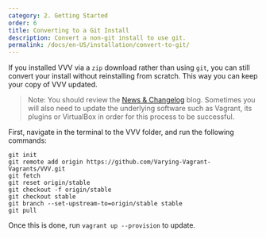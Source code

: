 ```yaml
---
category: 2. Getting Started
order: 6
title: Converting to a Git Install
description: Convert a non-git install to use git.
permalink: /docs/en-US/installation/convert-to-git/
---
```


If you installed VVV via a `zip` download rather than using `git`, you can still convert your install without reinstalling from scratch. This way you can keep your copy of VVV updated. 

> Note: You should review the [News &amp; Changelog](/blog/) blog. Sometimes you will also need to update the underlying software such as Vagrant, its plugins or VirtualBox in order for this process to be successful.

First, navigate in the terminal to the VVV folder, and run the following commands:

```shell
git init
git remote add origin https://github.com/Varying-Vagrant-Vagrants/VVV.git
git fetch
git reset origin/stable
git checkout -f origin/stable
git checkout stable
git branch --set-upstream-to=origin/stable stable
git pull
```

Once this is done, run `vagrant up --provision` to update.
